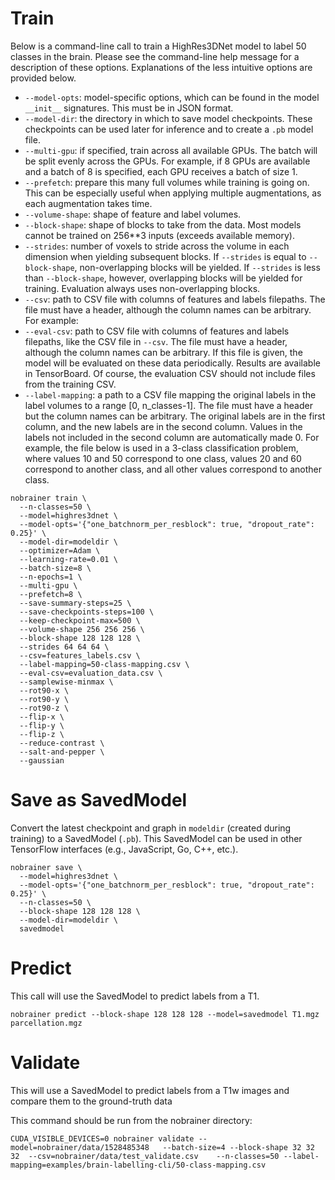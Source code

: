 # Train

Below is a command-line call to train a HighRes3DNet model to label 50 classes in the brain. Please see the command-line help message for a description of these options. Explanations of the less intuitive options are provided below.

- `--model-opts`: model-specific options, which can be found in the model `__init__` signatures. This must be in JSON format.
- `--model-dir`: the directory in which to save model checkpoints. These checkpoints can be used later for inference and to create a `.pb` model file.
- `--multi-gpu`: if specified, train across all available GPUs. The batch will be split evenly across the GPUs. For example, if 8 GPUs are available and a batch of 8 is specified, each GPU receives a batch of size 1.
- `--prefetch`: prepare this many full volumes while training is going on. This can be especially useful when applying multiple augmentations, as each augmentation takes time.
- `--volume-shape`: shape of feature and label volumes.
- `--block-shape`: shape of blocks to take from the data. Most models cannot be trained on 256**3 inputs (exceeds available memory).
- `--strides`: number of voxels to stride across the volume in each dimension when yielding subsequent blocks. If `--strides` is equal to `--block-shape`, non-overlapping blocks will be yielded. If `--strides` is less than `--block-shape`, however, overlapping blocks will be yielded for training. Evaluation always uses non-overlapping blocks.
- `--csv`: path to CSV file with columns of features and labels filepaths. The file must have a header, although the column names can be arbitrary. For example:
- `--eval-csv`: path to CSV file with columns of features and labels filepaths, like the CSV file in `--csv`. The file must have a header, although the column names can be arbitrary. If this file is given, the model will be evaluated on these data periodically. Results are available in TensorBoard. Of course, the evaluation CSV should not include files from the training CSV.
- `--label-mapping`: a path to a CSV file mapping the original labels in the label volumes to a range [0, n_classes-1]. The file must have a header but the column names can be arbitrary. The original labels are in the first column, and the new labels are in the second column. Values in the labels not included in the second column are automatically made 0. For example, the file below is used in a 3-class classification problem, where values 10 and 50 correspond to one class, values 20 and 60 correspond to another class, and all other values correspond to another class.

```
nobrainer train \
  --n-classes=50 \
  --model=highres3dnet \
  --model-opts='{"one_batchnorm_per_resblock": true, "dropout_rate": 0.25}' \
  --model-dir=modeldir \
  --optimizer=Adam \
  --learning-rate=0.01 \
  --batch-size=8 \
  --n-epochs=1 \
  --multi-gpu \
  --prefetch=8 \
  --save-summary-steps=25 \
  --save-checkpoints-steps=100 \
  --keep-checkpoint-max=500 \
  --volume-shape 256 256 256 \
  --block-shape 128 128 128 \
  --strides 64 64 64 \
  --csv=features_labels.csv \
  --label-mapping=50-class-mapping.csv \
  --eval-csv=evaluation_data.csv \
  --samplewise-minmax \
  --rot90-x \
  --rot90-y \
  --rot90-z \
  --flip-x \
  --flip-y \
  --flip-z \
  --reduce-contrast \
  --salt-and-pepper \
  --gaussian
```


# Save as SavedModel

Convert the latest checkpoint and graph in `modeldir` (created during training) to a SavedModel (`.pb`). This SavedModel can be used in other TensorFlow interfaces (e.g., JavaScript, Go, C++, etc.).

```
nobrainer save \
  --model=highres3dnet \
  --model-opts='{"one_batchnorm_per_resblock": true, "dropout_rate": 0.25}' \
  --n-classes=50 \
  --block-shape 128 128 128 \
  --model-dir=modeldir \
  savedmodel
```


# Predict

This call will use the SavedModel to predict labels from a T1.

```
nobrainer predict --block-shape 128 128 128 --model=savedmodel T1.mgz parcellation.mgz
```


# Validate

This will use a SavedModel to predict labels from a T1w images and compare them to the ground-truth data

This command should be run from the nobrainer directory:

```
CUDA_VISIBLE_DEVICES=0 nobrainer validate --model=nobrainer/data/1528485348   --batch-size=4 --block-shape 32 32 32  --csv=nobrainer/data/test_validate.csv    --n-classes=50 --label-mapping=examples/brain-labelling-cli/50-class-mapping.csv
```
